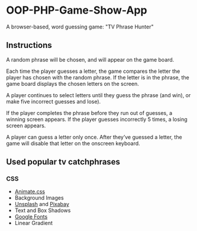 # OOP-PHP-Game-Show-App
 A browser-based, word guessing game: "TV Phrase Hunter"

## Instructions 

A random phrase will be chosen, and will appear on the game board.

Each time the player guesses a letter, the game compares the letter the player has chosen with the random phrase. If the letter is in the phrase, the game board displays the chosen letters on the screen.

A player continues to select letters until they guess the phrase (and win), or make five incorrect guesses and lose).

If the player completes the phrase before they run out of guesses, a winning screen appears. If the player guesses incorrectly 5 times, a losing screen appears.

A player can guess a letter only once. After they’ve guessed a letter, the game will disable that letter on the onscreen keyboard.

## Used popular tv catchphrases

### CSS

- [Animate.css](https://daneden.github.io/animate.css/)
- Background Images
- [Unsplash](https://unsplash.com/) and [Pixabay](https://pixabay.com/)
- Text and Box Shadows
- [Google Fonts](https://fonts.google.com/)
- Linear Gradient
